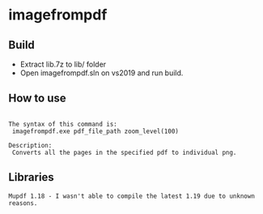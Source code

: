 # imagefrompdf

## Build

- Extract lib.7z to lib/ folder
- Open imagefrompdf.sln on vs2019 and run build.


## How to use

```

The syntax of this command is:
 imagefrompdf.exe pdf_file_path zoom_level(100)

Description:
 Converts all the pages in the specified pdf to individual png.

```

## Libraries

```
Mupdf 1.18 - I wasn't able to compile the latest 1.19 due to unknown reasons.
```
